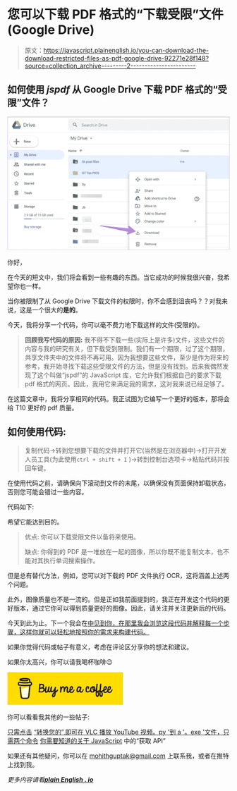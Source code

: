# 您可以下载 PDF 格式的“下载受限”文件(Google Drive)

> 原文：<https://javascript.plainenglish.io/you-can-download-the-download-restricted-files-as-pdf-google-drive-92271e28f148?source=collection_archive---------2----------------------->

## 如何使用 *jspdf* 从 Google Drive 下载 PDF 格式的“受限”文件？

![](img/eabf31f67e816d53d23414b93a349219.png)

你好，

在今天的短文中，我们将会看到一些有趣的东西。当它成功的时候我很兴奋，我希望你也一样。

当你被限制了从 Google Drive 下载文件的权限时，你不会感到沮丧吗？？对我来说，这是一个很大的**是的**。

今天，我将分享一个代码，你可以毫不费力地下载这样的文件(受限的)。

> **回顾我写代码的原因:**
> 我不得不下载一些(实际上是许多)文件，这些文件的内容与我的研究有关，但下载受到限制。我们有一个期限，过了这个期限，共享文件夹中的文件将不再可用。因为我想要这些文件，至少是作为将来的参考，我开始寻找下载这些受限文件的方法，但是没有找到。后来我偶然发现了这个叫做“jspdf”的 JavaScript 库，它允许我们根据自己的要求下载 pdf 格式的网页。因此，我用它来满足我的需求，这对我来说已经足够了。

在这篇文章中，我将分享相同的代码。我正试图为它编写一个更好的版本，那将会给 T10 更好的 pdf 质量。

## 如何使用代码:

> 复制代码→转到您想要下载的文件并打开它(当然是在浏览器中)→打开开发人员工具(为此使用`ctrl + shift + I` )→转到控制台选项卡→粘贴代码并按回车键。

在使用代码之前，请确保向下滚动到文件的末尾，以确保没有页面保持卸载状态，否则您可能会错过一些内容。

代码如下:

希望它能达到目的。

> 优点:
> 你可以下载受限文件以备将来使用。
> 
> 缺点:
> 你得到的 PDF 是一堆放在一起的图像，所以你既不能复制文本，也不能对其执行单词搜索操作。

但是总有替代方法，例如，您可以对下载的 PDF 文件执行 OCR，这将涵盖上述两个问题。

此外，图像质量也不是一流的。但是正如我前面提到的，我正在开发这个代码的更好版本，通过它你可以得到质量更好的图像。因此，请关注并关注更新后的代码。

今天到此为止。下一个我会在[中见到你，在那里我会浏览这段代码并解释每一个步骤，这样你就可以轻松地按照你的需求来构建代码。](https://mohithgupta.medium.com/how-i-coded-a-script-to-download-the-download-restricted-files-of-google-drive-718e74c55a68?source=your_stories_page-------------------------------------)

如果你觉得代码或帖子有意义，考虑在评论区分享你的想法和建议。

如果你太高兴，你可以请我喝杯咖啡😉

![](img/5b1677007395fdea8f210fa1369b05a4.png)

你可以看看我其他的一些帖子:

[只需点击](https://python.plainenglish.io/play-youtube-videos-in-vlc-with-just-1-click-2baca84c03f3)
[“转换您的”,即可在 VLC 播放 YouTube 视频。py '到 a '。exe '文件，只需两个命令](https://python.plainenglish.io/convert-your-py-to-exe-with-just-2-commands-4c6cefe9af4c)
[你需要知道的关于 JavaScript](/all-you-need-to-know-about-the-fetch-api-6929930572a8) 中的“获取 API”

如果还有其他疑问，你可以在 mohithguptak@gmail.com 上联系我，或者在推特上找到我。

*更多内容请看*[***plain English . io***](http://plainenglish.io/)